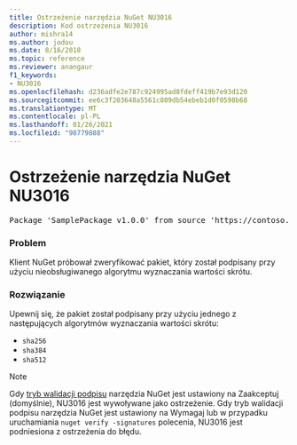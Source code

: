 ```yaml
---
title: Ostrzeżenie narzędzia NuGet NU3016
description: Kod ostrzeżenia NU3016
author: mishra14
ms.author: jodou
ms.date: 8/16/2018
ms.topic: reference
ms.reviewer: anangaur
f1_keywords:
- NU3016
ms.openlocfilehash: d236adfe2e787c924995ad8fdeff419b7e93d120
ms.sourcegitcommit: ee6c3f203648a5561c809db54ebeb1d0f0598b68
ms.translationtype: MT
ms.contentlocale: pl-PL
ms.lasthandoff: 01/26/2021
ms.locfileid: "98779888"
---
```

# <a name="nuget-warning-nu3016"></a>Ostrzeżenie narzędzia NuGet NU3016

<pre>Package 'SamplePackage v1.0.0' from source 'https://contoso.com/index.json': The package hash uses an unsupported hash algorithm.</pre>

### <a name="issue"></a>Problem

Klient NuGet próbował zweryfikować pakiet, który został podpisany przy użyciu nieobsługiwanego algorytmu wyznaczania wartości skrótu.


### <a name="solution"></a>Rozwiązanie

Upewnij się, że pakiet został podpisany przy użyciu jednego z następujących algorytmów wyznaczania wartości skrótu: 
* `sha256`
* `sha384`
* `sha512`


> [!Note]
> Gdy [tryb walidacji podpisu](../../consume-packages/installing-signed-packages.md#configure-package-signature-requirements) narzędzia NuGet jest ustawiony na Zaakceptuj (domyślnie), NU3016 jest wywoływane jako ostrzeżenie. Gdy tryb walidacji podpisu narzędzia NuGet jest ustawiony na Wymagaj lub w przypadku uruchamiania `nuget verify -signatures` polecenia, NU3016 jest podniesiona z ostrzeżenia do błędu. 
